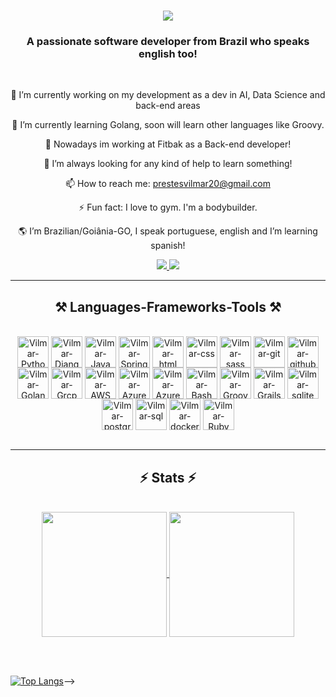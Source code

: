 <h1 align="center">
    <img src="https://readme-typing-svg.herokuapp.com/?font=Righteous&size=35&center=true&vCenter=true&width=500&height=70&duration=4000&lines=Hi+There!+👋;+I'm+Vilmar+Prestes!;" />
</h1>

<h3 align="center">A passionate software developer from Brazil who speaks english too!</h3>

<br/>

<div align="center">
  
🔭 I’m currently working on my development as a dev in AI, Data Science and back-end areas  

🌱 I’m currently learning Golang, soon will learn other languages like Groovy.   

👯 Nowadays im working at Fitbak as a Back-end developer! 

🤔 I’m always looking for any kind of help to learn something!   

📫 How to reach me: prestesvilmar20@gmail.com  

⚡ Fun fact: I love to gym. I'm a bodybuilder.  

🌎 I’m Brazilian/Goiânia-GO, I speak portuguese, english and I’m learning spanish! 

</div>

<div align = "center"> 
  <a href = "mailto:prestesvilmar20@gmail.com ">
    <img src="https://img.shields.io/badge/-Gmail-%23333?style=for-the-badge&logo=gmail&logoColor=white" target="_blank">
  </a>
  <a href="https://www.linkedin.com/in/vilmarfilho/" target="_blank"
    ><img src="https://img.shields.io/badge/-LinkedIn-%230077B5?style=for-the-badge&logo=linkedin&logoColor=white" target="_blank">
  </a>
</div>

<hr/>

<h2 align="center">⚒️ Languages-Frameworks-Tools ⚒️</h2>
<div align="center" style="display: inline_block"><br>
  <img align="center" alt="Vilmar-Python" height="50" width="50" src="https://cdn.jsdelivr.net/gh/devicons/devicon@latest/icons/python/python-original.svg" />
  <img align="center" alt="Vilmar-Django" height="50" width="50" src="https://cdn.jsdelivr.net/gh/devicons/devicon@latest/icons/django/django-plain.svg" />
  <img align="center" alt="Vilmar-Java" height="50" width="50" src="https://cdn.jsdelivr.net/gh/devicons/devicon/icons/java/java-original.svg">
  <img align="center" alt="Vilmar-Spring" height="50" width="50" src="https://cdn.jsdelivr.net/gh/devicons/devicon@latest/icons/spring/spring-original.svg" />
  <img align="center" alt="Vilmar-html" height="50" width="50" src="https://cdn.jsdelivr.net/gh/devicons/devicon/icons/html5/html5-original.svg">
  <img align="center" alt="Vilmar-css" height="50" width="50" src="https://cdn.jsdelivr.net/gh/devicons/devicon/icons/css3/css3-original.svg">
  <img align="center" alt="Vilmar-sass" height="50" width="50" src="https://cdn.jsdelivr.net/gh/devicons/devicon/icons/sass/sass-original.svg">
  <img align="center" alt="Vilmar-git" height="50" width="50" src="https://cdn.jsdelivr.net/gh/devicons/devicon/icons/git/git-original.svg">
  <img align="center" alt="Vilmar-github" height="50" width="50" src="https://cdn.jsdelivr.net/gh/devicons/devicon/icons/github/github-original.svg">
  <img align="center" alt="Vilmar-Golang" height="50" width="50" src="https://cdn.jsdelivr.net/gh/devicons/devicon@latest/icons/go/go-original.svg">
  <img align="center" alt="Vilmar-Grcp" height="50" width="50" src="https://cdn.jsdelivr.net/gh/devicons/devicon@latest/icons/grpc/grpc-original.svg">
  <img align="center" alt="Vilmar-AWS" height="50" width="50" src="https://cdn.jsdelivr.net/gh/devicons/devicon@latest/icons/amazonwebservices/amazonwebservices-original-wordmark.svg">
  <img align="center" alt="Vilmar-Azure" height="50" width="50" src="https://cdn.jsdelivr.net/gh/devicons/devicon@latest/icons/azure/azure-original.svg">
  <img align="center" alt="Vilmar-Azure" height="50" width="50" src="https://cdn.jsdelivr.net/gh/devicons/devicon@latest/icons/azuredevops/azuredevops-original.svg">
  <img align="center" alt="Vilmar-Bash" height="50" width="50" src="https://cdn.jsdelivr.net/gh/devicons/devicon@latest/icons/bash/bash-original.svg">
  <img align="center" alt="Vilmar-Groovy" height="50" width="50" src="https://cdn.jsdelivr.net/gh/devicons/devicon@latest/icons/groovy/groovy-original.svg">
  <img align="center" alt="Vilmar-Grails" height="50" width="50" src="https://cdn.jsdelivr.net/gh/devicons/devicon@latest/icons/grails/grails-original.svg">
  <img align="center" alt="Vilmar-sqlite" height="50" width="50" src="https://cdn.jsdelivr.net/gh/devicons/devicon@latest/icons/sqlite/sqlite-original.svg">
  <img align="center" alt="Vilmar-postgres" height="50" width="50" src="https://cdn.jsdelivr.net/gh/devicons/devicon@latest/icons/postgresql/postgresql-original.svg">
  <img align="center" alt="Vilmar-sql" height="50" width="50" src="https://cdn.jsdelivr.net/gh/devicons/devicon@latest/icons/sqldeveloper/sqldeveloper-original.svg">
  <img align="center" alt="Vilmar-docker" height="50" width="50" src="https://cdn.jsdelivr.net/gh/devicons/devicon@latest/icons/docker/docker-original.svg">
  <img align="center" alt="Vilmar-Ruby" height="50" width="50" src="https://cdn.jsdelivr.net/gh/devicons/devicon@latest/icons/ruby/ruby-original.svg">
    
</div>

<br/>

<hr/>

<h2 align="center">⚡ Stats ⚡</h2>

<br>

<div align= "center">
  <a href="https://github.com/VilmarPrestes">
    <img height=200 align="center" src="https://github-readme-stats.vercel.app/api?username=VilmarPrestes&show_icons=truee&theme=tokyonight&count_private_tru&rank_icon=github&bg_color=00000000&include_all_commits=true"/>
  </a>
  <a href="https://github.com/VilmarPrestes">
    <img height=200 align="center" src="https://github-readme-stats.vercel.app/api/top-langs/?username=VilmarPrestes&layout=compact&langs_count=20&theme=tokyonight"/>
  </a>
</div>

<br/><br/>


[![Top Langs](https://github-readme-stats.vercel.app/api/top-langs/?username=VilmarPrestes&langs_count=20&layout=compact)](https://github.com/VilmarPrestes/github-readme-stats)-->



